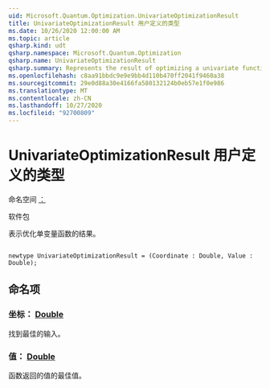 ```yaml
---
uid: Microsoft.Quantum.Optimization.UnivariateOptimizationResult
title: UnivariateOptimizationResult 用户定义的类型
ms.date: 10/26/2020 12:00:00 AM
ms.topic: article
qsharp.kind: udt
qsharp.namespace: Microsoft.Quantum.Optimization
qsharp.name: UnivariateOptimizationResult
qsharp.summary: Represents the result of optimizing a univariate function.
ms.openlocfilehash: c8aa91bbdc9e9e9bb4d110b470ff2041f9460a38
ms.sourcegitcommit: 29e0d88a30e4166fa580132124b0eb57e1f0e986
ms.translationtype: MT
ms.contentlocale: zh-CN
ms.lasthandoff: 10/27/2020
ms.locfileid: "92700809"
---
```

# <a name="univariateoptimizationresult-user-defined-type"></a>UnivariateOptimizationResult 用户定义的类型

命名空间 [：](xref:Microsoft.Quantum.Optimization)

软件包 [](https://nuget.org/packages/)


表示优化单变量函数的结果。

```qsharp

newtype UnivariateOptimizationResult = (Coordinate : Double, Value : Double);
```



## <a name="named-items"></a>命名项

### <a name="coordinate--double"></a>坐标： [Double](xref:microsoft.quantum.lang-ref.double)

找到最佳的输入。
### <a name="value--double"></a>值： [Double](xref:microsoft.quantum.lang-ref.double)

函数返回的值的最佳值。